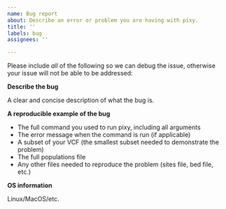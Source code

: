 ```yaml
---
name: Bug report
about: Describe an error or problem you are having with pixy.
title: ''
labels: bug
assignees: ''

---
```

Please include *all* of the following so we can debug the issue, otherwise your issue will not be able to be addressed:

**Describe the bug**

A clear and concise description of what the bug is.

**A reproducible example of the bug**

- The full command you used to run pixy, including all arguments
- The error message when the command is run (if applicable)
- A subset of your VCF (the smallest subset needed to demonstrate the problem) 
- The full populations file
- Any other files needed to reproduce the problem (sites file, bed file, etc.)

**OS information**

Linux/MacOS/etc.
